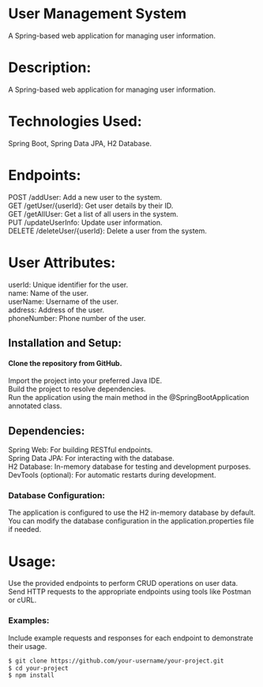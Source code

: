 # User Management System

 A Spring-based web application for managing user information.

 # Description: 
 A Spring-based web application for managing user information.</br>
 # Technologies Used: 
 Spring Boot, Spring Data JPA, H2 Database.


# Endpoints:
POST /addUser: Add a new user to the system.</br>
GET /getUser/{userId}: Get user details by their ID.</br>
GET /getAllUser: Get a list of all users in the system.</br>
PUT /updateUserInfo: Update user information.</br>
DELETE /deleteUser/{userId}: Delete a user from the system.</br>
# User Attributes:
userId: Unique identifier for the user.</br>
name: Name of the user.</br>
userName: Username of the user.</br>
address: Address of the user.</br>
phoneNumber: Phone number of the user.</br>



## Installation and Setup:

#### Clone the repository from GitHub.
Import the project into your preferred Java IDE.</br>
Build the project to resolve dependencies.</br>
Run the application using the main method in the @SpringBootApplication annotated class.</br>
## Dependencies:
Spring Web: For building RESTful endpoints.</br>
Spring Data JPA: For interacting with the database.</br>
H2 Database: In-memory database for testing and development purposes.</br>
DevTools (optional): For automatic restarts during development.</br>
### Database Configuration:
The application is configured to use the H2 in-memory database by default.</br>
You can modify the database configuration in the application.properties file if needed.</br>
# Usage:
Use the provided endpoints to perform CRUD operations on user data.</br>
Send HTTP requests to the appropriate endpoints using tools like Postman or cURL.</br>
### Examples:
Include example requests and responses for each endpoint to demonstrate their usage.</br>


```bash
$ git clone https://github.com/your-username/your-project.git
$ cd your-project
$ npm install
